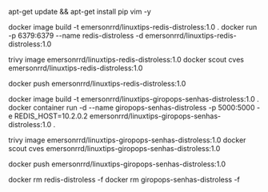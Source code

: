 apt-get update && apt-get install pip vim -y

docker image build -t emersonrrd/linuxtips-redis-distroless:1.0 .
docker run -p 6379:6379 --name redis-distroless -d emersonrrd/linuxtips-redis-distroless:1.0

trivy image emersonrrd/linuxtips-redis-distroless:1.0
docker scout cves emersonrrd/linuxtips-redis-distroless:1.0

docker push emersonrrd/linuxtips-redis-distroless:1.0


docker image build -t emersonrrd/linuxtips-giropops-senhas-distroless:1.0 .
docker container run -d --name giropops-senhas-distroless -p 5000:5000 -e REDIS_HOST=10.2.0.2 emersonrrd/linuxtips-giropops-senhas-distroless:1.0 .

trivy image emersonrrd/linuxtips-giropops-senhas-distroless:1.0
docker scout cves emersonrrd/linuxtips-giropops-senhas-distroless:1.0

docker push emersonrrd/linuxtips-giropops-senhas-distroless:1.0



docker rm redis-distroless -f
docker rm giropops-senhas-distroless -f
